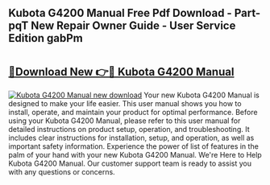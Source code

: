 ## Kubota G4200 Manual Free Pdf Download - Part-pqT New Repair Owner Guide - User Service Edition gabPm

# <h2><a href="http://bc86573.oget.top/?id=Kubota+G4200+Manual">🔗Download New 👉🔴 Kubota G4200 Manual</a></h2>

[![Kubota G4200 Manual new download](https://i.imgur.com/5g1atiW.png)](http://bc86573.oget.top/?id=Kubota+G4200+Manual)
Your new Kubota G4200 Manual is designed to make your life easier. This user manual shows you how to install, operate, and maintain your product for optimal performance. Before using your Kubota G4200 Manual, please refer to this user manual for detailed instructions on product setup, operation, and troubleshooting. It includes clear instructions for installation, setup, and operation, as well as important safety information. Experience the power of list of features in the palm of your hand with your new Kubota G4200 Manual. We're Here to Help Kubota G4200 Manual. Our customer support team is ready to assist you with any questions or concerns.
